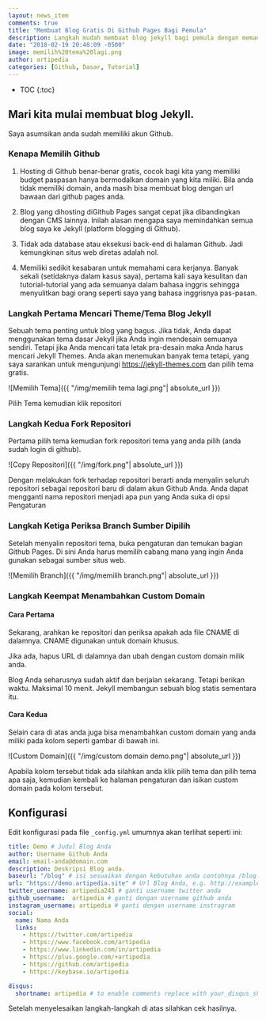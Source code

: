 ```yaml
---
layout: news_item
comments: true
title: "Membuat Blog Gratis Di Github Pages Bagi Pemula"
description: Langkah mudah membuat blog jekyll bagi pemula dengan memanfaatkan hosting gratis di Github
date: "2018-02-19 20:48:09 -0500"
image: memilih%20tema%20lagi.png
author: artipedia
categories: [Github, Dasar, Tutorial]
---
```


* TOC
{:toc}

## Mari kita mulai membuat blog Jekyll.
Saya asumsikan anda sudah memiliki akun Github.

### Kenapa Memilih Github
1. Hosting di Github benar-benar gratis, cocok bagi kita yang memiliki budget paspasan hanya bermodalkan domain yang kita miliki. Bila anda tidak memiliki domain, anda masih bisa membuat blog dengan url bawaan dari github pages anda.

2. Blog yang dihosting diGithub Pages sangat cepat jika dibandingkan dengan CMS lainnya. Inilah alasan mengapa saya memindahkan semua blog saya ke Jekyll (platform blogging di Github).

3. Tidak ada database atau eksekusi back-end di halaman Github. Jadi kemungkinan situs web diretas adalah nol.

4. Memiliki sedikit kesabaran untuk memahami cara kerjanya. Banyak sekali (setidaknya dalam kasus saya), pertama kali saya kesulitan dan tutorial-tutorial yang ada semuanya dalam bahasa inggris sehingga menyulitkan bagi orang seperti saya yang bahasa inggrisnya pas-pasan.

### Langkah Pertama Mencari Theme/Tema Blog Jekyll
Sebuah tema penting untuk blog yang bagus. Jika tidak, Anda dapat menggunakan tema dasar Jekyll jika Anda ingin mendesain semuanya sendiri. Tetapi jika Anda mencari tata letak pra-desain maka Anda harus mencari Jekyll Themes. Anda akan menemukan banyak tema tetapi, yang saya sarankan untuk mengunjungi https://jekyll-themes.com dan pilih tema gratis.

![Memilih Tema]({{ "/img/memilih tema lagi.png"| absolute_url }})

Pilih Tema kemudian klik repositori

### Langkah Kedua Fork Repositori
Pertama pilih tema kemudian fork repositori tema yang anda pilih (anda sudah login di github).

![Copy Repositori]({{ "/img/fork.png"| absolute_url }})

Dengan melakukan fork terhadap repositori berarti anda menyalin seluruh repositori sebagai repositori baru di dalam akun Github Anda. Anda dapat mengganti nama repositori menjadi apa pun yang Anda suka di opsi Pengaturan

### Langkah Ketiga Periksa Branch Sumber Dipilih
Setelah menyalin repositori tema, buka pengaturan dan temukan bagian Github Pages. Di sini Anda harus memilih cabang mana yang ingin Anda gunakan sebagai sumber situs web.

![Memilih Branch]({{ "/img/memilih branch.png"| absolute_url }})

### Langkah Keempat Menambahkan Custom Domain
#### Cara Pertama
Sekarang, arahkan ke repositori dan periksa apakah ada file CNAME di dalamnya. CNAME digunakan untuk domain khusus.

Jika ada, hapus URL di dalamnya dan ubah dengan custom domain milik anda. 

Blog Anda seharusnya sudah aktif dan berjalan sekarang. Tetapi berikan waktu. Maksimal 10 menit. Jekyll membangun sebuah blog statis sementara itu.

#### Cara Kedua
Selain cara di atas anda juga bisa menambahkan custom domain yang anda miliki pada kolom seperti gambar di bawah ini. 

![Custom Domain]({{ "/img/custom domain demo.png"| absolute_url }})

Apabila kolom tersebut tidak ada silahkan anda klik pilih tema dan pilih tema apa saja, kemudian kembali ke halaman pengaturan dan isikan custom domain pada kolom tersebut. 

## Konfigurasi
Edit konfigurasi pada file `_config.yml` umumnya akan terlihat seperti ini:

```yaml
title: Demo # Judul Blog Anda
author: Username Github Anda
email: email-anda@domain.com
description: Deskripsi Blog anda.
baseurl: "/blog" # isi sesuaikan dengan kebutuhan anda contohnya /blog
url: "https://demo.artipedia.site" # Url Blog Anda, e.g. http://example.com
twitter_username: artipedia243 # ganti username twitter anda
github_username:  artipedia # ganti dengan username github anda
instagram_username: artipedia # ganti dengan username instragram
social:
  name: Nama Anda
  links:
    - https://twitter.com/artipedia
    - https://www.facebook.com/artipedia
    - https://www.linkedin.com/in/artipedia
    - https://plus.google.com/+artipedia
    - https://github.com/artipedia
    - https://keybase.io/artipedia

disqus:
  shortname: artipedia # to enable comments replace with your_disqus_shortname
```

Setelah menyelesaikan langkah-langkah di atas silahkan cek hasilnya.


